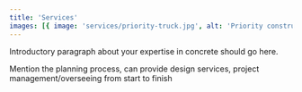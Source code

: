 ```yaml
---
title: 'Services'
images: [{ image: 'services/priority-truck.jpg', alt: 'Priority construction truck' }]
---
```


Introductory paragraph about your expertise in concrete should go&nbsp;here.

Mention the planning process, can provide design services, project management/overseeing from start to finish

